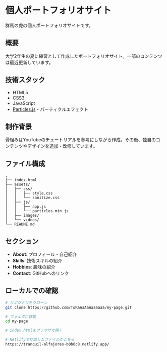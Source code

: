 # 個人ポートフォリオサイト

群馬の虎の個人ポートフォリオサイトです。

## 概要

大学2年生の夏に練習として作成したポートフォリオサイト。一部のコンテンツは最近更新しています。

## 技術スタック

- HTML5
- CSS3
- JavaScript
- [Particles.js](https://vincentgarreau.com/particles.js/) - パーティクルエフェクト

## 制作背景

骨組みはYouTubeのチュートリアルを参考にしながら作成。その後、独自のコンテンツやデザインを追加・改修しています。
## ファイル構成

```
.
├── index.html
├── assets/
│   ├── css/
│   │   ├── style.css
│   │   └── sanitize.css
│   ├── js/
│   │   ├── app.js
│   │   └── particles.min.js
│   ├── images/
│   └── videos/
└── README.md
```
## セクション

- **About**: プロフィール・自己紹介
- **Skills**: 技術スキルの紹介
- **Hobbies**: 趣味の紹介
- **Contact**: GitHubへのリンク

## ローカルでの確認
```bash
# リポジトリをクローン
git clone https://github.com/ToRaAaAaAaaaaaa/my-page.git

# フォルダに移動
cd my-page

# index.htmlをブラウザで開く

# Netlifyで作成したファイルがこちら
https://tranquil-alfajores-b0b6c8.netlify.app/
